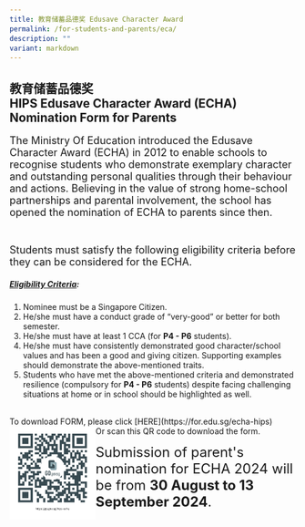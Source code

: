 ```yaml
---
title: 教育储蓄品德奖 Edusave Character Award
permalink: /for-students-and-parents/eca/
description: ""
variant: markdown
---
```

## 教育储蓄品德奖 <br>HIPS Edusave Character Award (ECHA) Nomination Form for Parents

<span style="font-size:18px;">The Ministry Of Education introduced the Edusave Character Award (ECHA) in 2012 to enable schools to recognise students who demonstrate exemplary character and outstanding personal qualities through their behaviour and actions. Believing in the value of strong home-school partnerships and parental involvement, the school has opened the nomination of ECHA to parents since then.</span>

<br>

<span style="font-size:18px;">Students must satisfy the following eligibility criteria before they can be considered for the ECHA.</span>
       
##### <u>Eligibility Criteria</u>:
1. Nominee must be a Singapore Citizen. 
2. He/she must have a conduct grade of “very-good” or better for both semester.
3. He/she must have at least 1 CCA (for **P4 - P6** students).
4. He/she must have consistently demonstrated good character/school values and has been a good and giving citizen. Supporting examples should demonstrate the above-mentioned traits.  
5. Students who have met the above-mentioned criteria and demonstrated resilience (compulsory for **P4 - P6** students) despite facing challenging situations at home or in school should be highlighted as well.

<br>
To download FORM, please click [HERE](https://for.edu.sg/echa-hips)
<br>
Or scan this QR code to download the form. 
<img style="width: 30%;" src="/images/QR%20code/echa%20form.png" align="left">
<br>

<span style="font-size:24px;">Submission of parent's nomination for ECHA 2024 will be from **30 August to 13 September 2024**.</span>